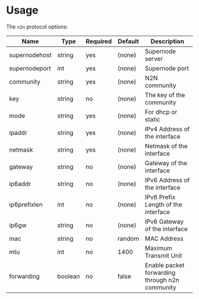 # Usage
The `n2n` protocol options:

Name          | Type    | Required | Default | Description
--------------|---------|----------|---------|------------------------------------------------
supernodehost | string  | yes      | (none)  | Supernode server
supernodeport | int     | yes      | (none)  | Supernode port
community     | string  | yes      | (none)  | N2N community
key           | string  | no       | (none)  | The key of the community
mode          | string  | yes      | (none)  | For dhcp or static
ipaddr        | string  | yes      | (none)  | IPv4 Address of the interface
netmask       | string  | yes      | (none)  | Netmask of the interface
gateway       | string  | no       | (none)  | Gateway of the interface
ip6addr       | string  | no       | (none)  | IPv6 Address of the interface
ip6prefixlen  | int     | no       | (none)  | IPv6 Prefix Length of the interface
ip6gw         | string  | no       | (none)  | IPv6 Gateway of the interface
mac           | string  | no       | random  | MAC Address
mtu           | int     | no       | 1400    | Maximum Transmit Unit
forwarding    | boolean | no       | false   | Enable packet forwarding through n2n community